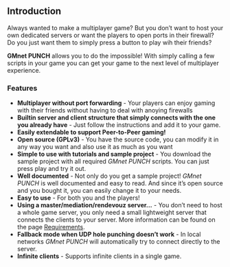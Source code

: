 ## Introduction

Always wanted to make a multiplayer game? But you don’t want to host your own dedicated servers or want the players to open ports in their firewall? Do you just want them to simply press a button to play wih their friends?

**GMnet PUNCH** allows you to do the impossible! With simply calling a few scripts in your game you can get your game to the next level of multiplayer experience.

### Features

*   **Multiplayer without port forwarding** - Your players can enjoy gaming with their friends without having to deal with anoying firewalls
*   **Builtin server and client structure that simply connects with the one you already have** - Just follow the instructions and add it to your game.
*   **Easily extendable to support Peer-to-Peer gaming!**
*   **Open source (GPLv3)** - You have the source code, you can modify it in any way you want and also use it as much as you want
*   **Simple to use with tutorials and sample project** - You download the sample project with all required _GMnet PUNCH_ scripts. You can just press play and try it out.
*   **Well documented** - Not only do you get a sample project! _GMnet PUNCH_ is well documented and easy to read. And since it’s open source and you bought it, you can easily change it to your needs.
*   **Easy to use** - For both you and the players!
*   **Using a master/mediation/rendevouz server…** - You don’t need to host a whole game server, you only need a small lightweight server that connects the clients to your server. More information can be found on the page [Requirements](about/requirements).
*   **Fallback mode when UDP hole punching doesn’t work** - In local networks _GMnet PUNCH_ will automatically try to connect directly to the server.
*   **Infinite clients** - Supports infinite clients in a single game.
